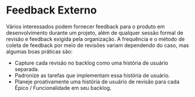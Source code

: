 # Feedback Externo

Vários interessados podem fornecer feedback para o produto em desenvolvimento durante um projeto, além de qualquer sessão formal de revisão e feedback exigida pela organização. A frequência e o método de coleta de feedback por meio de revisões variam dependendo do caso, mas algumas boas práticas são:

- Capture cada revisão no backlog como uma história de usuário separada.
- Padronize as tarefas que implementam essa história de usuário.
- Planeje proativamente uma história de usuário de revisão para cada Épico / Funcionalidade em seu backlog.
